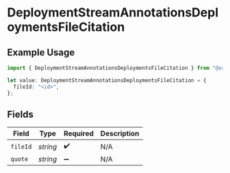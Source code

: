 # DeploymentStreamAnnotationsDeploymentsFileCitation

## Example Usage

```typescript
import { DeploymentStreamAnnotationsDeploymentsFileCitation } from "@orq-ai/node/models/operations";

let value: DeploymentStreamAnnotationsDeploymentsFileCitation = {
  fileId: "<id>",
};
```

## Fields

| Field              | Type               | Required           | Description        |
| ------------------ | ------------------ | ------------------ | ------------------ |
| `fileId`           | *string*           | :heavy_check_mark: | N/A                |
| `quote`            | *string*           | :heavy_minus_sign: | N/A                |